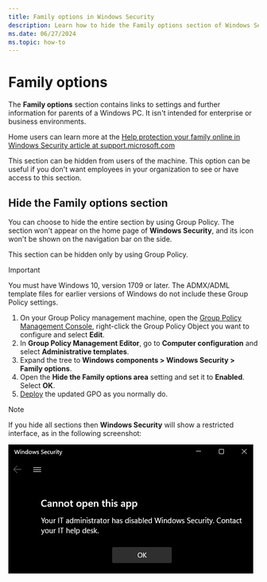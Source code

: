 ```yaml
---
title: Family options in Windows Security
description: Learn how to hide the Family options section of Windows Security for enterprise environments. Family options aren't intended for business environments.
ms.date: 06/27/2024
ms.topic: how-to
---
```


# Family options

The **Family options** section contains links to settings and further information for parents of a Windows PC. It isn't intended for enterprise or business environments.

Home users can learn more at the [Help protection your family online in Windows Security article at support.microsoft.com](https://support.microsoft.com/help/4013209/windows-10-protect-your-family-online-in-windows-defender)

This section can be hidden from users of the machine. This option can be useful if you don't want employees in your organization to see or have access to this section.

## Hide the Family options section

You can choose to hide the entire section by using Group Policy. The section won't appear on the home page of **Windows Security**, and its icon won't be shown on the navigation bar on the side.

This section can be hidden only by using Group Policy.

> [!IMPORTANT]
> You must have Windows 10, version 1709 or later. The ADMX/ADML template files for earlier versions of Windows do not include these Group Policy settings.

1. On your Group Policy management machine, open the [Group Policy Management Console](/previous-versions/windows/it-pro/windows-server-2008-R2-and-2008/cc731212(v=ws.11)), right-click the Group Policy Object you want to configure and select **Edit**.
1. In **Group Policy Management Editor**, go to **Computer configuration** and select **Administrative templates**.
1. Expand the tree to **Windows components > Windows Security > Family options**.
1. Open the **Hide the Family options area** setting and set it to **Enabled**. Select **OK**.
1. [Deploy](/windows/win32/srvnodes/group-policy) the updated GPO as you normally do.

> [!NOTE]
> If you hide all sections then **Windows Security** will show a restricted interface, as in the following screenshot:
>
> ![Screenshot of the Windows Security with all sections hidden by Group Policy.](images/wdsc-all-hide.png)
